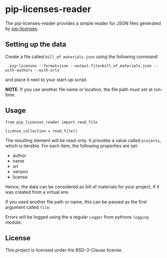 # pip-licenses-reader

The pip-licenses-reader provides a simple reader for JSON files generated by [pip-licenses](https://pypi.org/project/pip-licenses/). 

## Setting up the data

Create a file called `bill_of_materials.json` using the following command:

```shell
  pip-licenses --format=json --output-file=bill_of_materials.json --with-authors --with-urls
```

and place it next to your start-up script.

**NOTE**: If you use another file name or location, the file path must set at run-time.

## Usage

```pyhton
from pip_licenses_reader import read_file

license_collection = read_file()
```

The resulting element will be read-only. It provides a value called `projects`, which is iterable. For each item, the following properties are set:

- author
- name
- url
- version
- license

Hence, the data can be considered as bill of materials for your project, if it was created from a virtual env.

If you used another file path or name, this can be passed as the first argument called `file`.

Errors will be logged using the a regular `Logger` from pythons `logging` module.

## License

This project is licensed under the BSD-3-Clause license.
